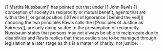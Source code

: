 [[ Martha Nussbaum]] has pointed out that under [[ John Rawls ]] conception of society as reciprocity or mutual benefit, agents that are within the [[ original position ]]([[Veil of Ignorance | behind the veil]]) choosing the two principles Rawls calls the [[Principles of Justice as Fairness]], are only doing so due to the presumption of reciprocity. Nussbaum states that persons may not always be able to reciprocate due to disabilities and Rawls replies that these outliers are to be managed through legislation at a later stage as this is a matter of charity, not justice.